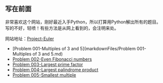 ## 写在前面
非常喜欢这个网站，刚好最近入手Python，所以打算用Python解出所有的题目。写的不好，轻喷！有些方法是从网上看到的，会注明来处。

网站地址：[Project-Euler](https://projecteuler.net/)

* [Problem 001-Multiples of 3 and 5](markdownFiles/Problem 001-Multiples of 3 and 5.md)
* [Problem 002-Even Fibonacci numbers](https://github.com/Muxi-Li/Project-Euler/blob/master/markdownFiles/Problem%20002-Even%20Fibonacci%20numbers.md)
* [Problem 003-Largest prime factor](https://github.com/Muxi-Li/Project-Euler/blob/master/markdownFiles/Problem%20003-Largest%20prime%20factor.md)
* [Problem 004-Largest palindrome product](https://github.com/Muxi-Li/Project-Euler/blob/master/markdownFiles/Problem%20004-Largest%20palindrome%20product.md)
* [Problem 005-Smallest multiple](https://github.com/Muxi-Li/Project-Euler/blob/master/markdownFiles/Problem%20005-Smallest%20multiple.md)
